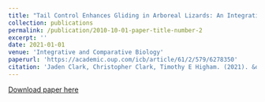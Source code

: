 ```yaml
---
title: "Tail Control Enhances Gliding in Arboreal Lizards: An Integrative Study Using a 3D Geometric Model and Numerical Simulation: Complimentary/Contributed Paper"
collection: publications
permalink: /publication/2010-10-01-paper-title-number-2
excerpt: ''
date: 2021-01-01
venue: 'Integrative and Comparative Biology'
paperurl: 'https://academic.oup.com/icb/article/61/2/579/6278350'
citation: 'Jaden Clark, Christopher Clark, Timothy E Higham. (2021). &quot;Tail Control Enhances Gliding in Arboreal Lizards: An Integrative Study Using a 3D Geometric Model and Numerical Simulation.&quot; <i>Integrative and Comparative Biology</i>.'
---
```


[Download paper here](https://academic.oup.com/icb/article/61/2/579/6278350)
